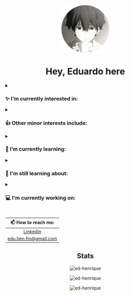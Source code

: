 <div align="center">

<img src="./assets/coffee.gif" alt="Drinking Coffee" width="150">

# Hey, Eduardo here

</div>

<div>

<details>
<summary><h3>✨ I'm currently interested in:</h3></summary>

- 🔧 QA
- 📱 Mobile
- 🌐 Web Development
  
</details>

<details>
<summary><h3>👍 Other minor interests include:</h3></summary>

- API
- FOSS
- Automation
- Web Scraping

</details>

<details>
<summary><h3>🌱 I’m currently learning:</h3></summary>

- <a href="https://www.rust-lang.org/" target="_blank" rel="noreferrer"><img src="https://raw.githubusercontent.com/devicons/devicon/master/icons/rust/rust-plain.svg" alt="rust" width="13" height="13"/></a> Rust
- <a href="https://dart.dev/" target="_blank" rel="noreferrer"><img src="https://raw.githubusercontent.com/devicons/devicon/master/icons/dart/dart-original.svg" alt="dart" width="13" height="13"/></a> Dart
- <a href="https://www.figma.com" target="_blank" rel="noreferrer"><img src="https://raw.githubusercontent.com/devicons/devicon/master/icons/figma/figma-original.svg" alt="figma" width="13" height="13"/></a> UI/UX
- <a href="https://flutter.dev/" target="_blank" rel="noreferrer"><img src="https://raw.githubusercontent.com/devicons/devicon/master/icons/flutter/flutter-original.svg" alt="flutter" width="13" height="13"/></a> Flutter
- <a href="https://nodejs.org" target="_blank" rel="noreferrer"><img src="https://raw.githubusercontent.com/devicons/devicon/master/icons/nodejs/nodejs-original.svg" alt="nodejs" width="13" height="13"/></a> Node.js
- <a href="https://developer.mozilla.org/en-US/docs/Web/JavaScript" target="_blank" rel="noreferrer"><img src="https://raw.githubusercontent.com/devicons/devicon/master/icons/javascript/javascript-original.svg" alt="javascript" width="13" height="13"/></a> Javascript
- <a href="https://www.typescriptlang.org" target="_blank" rel="noreferrer"><img src="https://raw.githubusercontent.com/devicons/devicon/master/icons/typescript/typescript-original.svg" alt="typescript" width="13" height="13"/></a> Typescript

</details>

<details>
<summary><h3>📖 I'm still learning about:</h3></summary>

- <a href="https://go.dev/" target="_blank" rel="noreferrer"><img src="https://raw.githubusercontent.com/devicons/devicon/master/icons/go/go-original.svg" alt="go" width="13" height="13"/></a> Go
- <a href="https://git-scm.com/" target="_blank" rel="noreferrer"><img src="https://www.vectorlogo.zone/logos/git-scm/git-scm-icon.svg" alt="git" width="13" height="13"/></a> Git
- <a href="https://www.sqlite.org/index.html" target="_blank" rel="noreferrer"><img src="https://raw.githubusercontent.com/devicons/devicon/master/icons/sqlite/sqlite-original.svg" alt="sql" width="13" height="13"/></a> SQL
- <a href="https://www.python.org/" target="_blank" rel="noreferrer"><img src="https://raw.githubusercontent.com/devicons/devicon/master/icons/python/python-original.svg" alt="python" width="13" height="13"/></a> Python
- 🫧 Clean Code
- ☁️ Cloud Services
- 🌳 Data Structures

</details>

<details>
<summary><h3>💻 I'm currently working on:</h3></summary>

- [WhatToDo](https://github.com/ed-henrique/what-to-do-cli)
- [CACC Shopping App](https://github.com/ed-henrique/shopping-app-cacc)
- [Yasse](https://github.com/yasse-ofc) as the main contributor and reviewer *(not as active as before)*
  
</details>


</div>

<br>

<div align="center">

| 📫 **How to reach me:**                    |
| :----------------------------------------: |
| [LinkedIn](https://linkedin.com/in/ed-hfm) |
| edu.hen.fm@gmail.com                       |

## Stats
  
<p><img src="https://github-readme-stats.vercel.app/api/top-langs?username=ed-henrique&show_icons=true&locale=en&layout=compact&hide=vhdl,cmake,assembly,c%2b%2b,html&hide_border=true&bg_color=0d1117&text_color=ffffff&title_color=ffffff&hide_title=true&langs_count=6&card_width=444" alt="ed-henrique" /></p>

<p><img src="https://github-readme-stats.vercel.app/api?username=ed-henrique&show_icons=true&locale=en&hide_border=true&bg_color=0d1117&text_color=ffffff&title_color=fb8c00&icon_color=fb8c00&hide_title=true" alt="ed-henrique" /></p>

<p><img src="https://github-readme-streak-stats.herokuapp.com?user=ed-henrique&theme=highcontrast&hide_border=true&background=0d1117" alt="ed-henrique" /></p>
  
</div>
